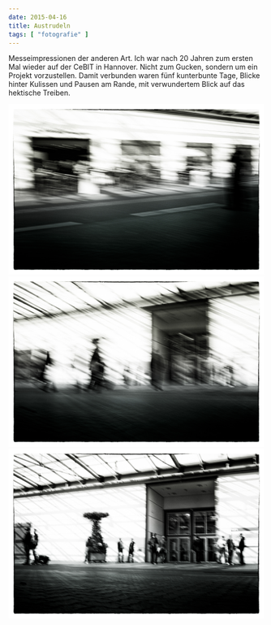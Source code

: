 ```yaml
---
date: 2015-04-16
title: Austrudeln
tags: [ "fotografie" ]
---
```


Messeimpressionen der anderen Art. Ich war nach 20 Jahren zum ersten Mal wieder auf der CeBIT in Hannover. Nicht zum Gucken, sondern um ein Projekt vorzustellen. Damit verbunden waren fünf kunterbunte Tage, Blicke hinter Kulissen und Pausen am Rande, mit verwundertem Blick auf das hektische Treiben.

![](images/20150320-1456-017.jpg "Bewegung I")
![](images/20150320-1457-018.jpg "Bewegung II")
![](images/20150320-1457-019.jpg "Austrudeln")
